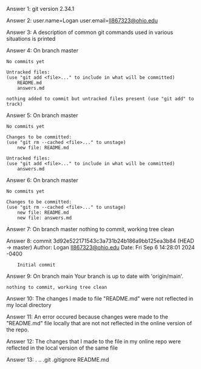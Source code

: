 Answer 1: git version 2.34.1

Answer 2:
	user.name=Logan
	user.email=ll867323@ohio.edu

Answer 3:
	A description of common git commands used in various situations is printed
	
Answer 4:
	On branch master
	
	No commits yet
	
	Untracked files:
	(use "git add <file>..." to include in what will be committed)
		README.md
		answers.md
		
	nothing added to commit but untracked files present (use "git add" to track)
	
Answer 5:
	On branch master
	
	No commits yet
	
	Changes to be committed:
	(use "git rm --cached <file>..." to unstage)
		new file: README.md
	
	Untracked files:
	(use "git add <file>..." to include in what will be committed)
		answers.md
		
Answer 6:
	On branch master
	
	No commits yet
	
	Changes to be committed:
	(use "git rm --cached <file>..." to unstage)
		new file: README.md
		new file: answers.md
		
Answer 7:
	On branch master
	nothing to commit, working tree clean
	
Answer 8:
	commit 3d92e522171543c3a731b24b186a9bb125ea3b84 (HEAD -> master)
	Author: Logan <ll867323@ohio.edu>
	Date: Fri Sep 6 14:28:01 2024 -0400
	
		Initial commit

Answer 9:
	On branch main
	Your branch is up to date with 'origin/main'.
	
	nothing to commit, working tree clean

Answer 10:
	The changes I made to file "README.md" were not reflected in my local directory
	
Answer 11:
	An error occured because changes were made to the "README.md" file locally that are not 
	not reflected in the online version of the repo.
	
Answer 12:
	The changes that I made to the file in my online repo were reflected in the local version of the same file
	
Answer 13:
	. .. .git .gitignore README.md

